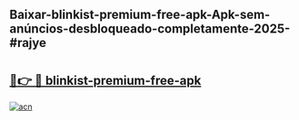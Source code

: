 ## Baixar-blinkist-premium-free-apk-Apk-sem-anúncios-desbloqueado-completamente-2025-#rajye

# <h2><a href="https://ainizakaria.my?title=blinkist-premium-free-apk&ref=22M">🔗👉 🔴 blinkist-premium-free-apk</a></h2>

[![acn](https://github.com/user-attachments/assets/0f9c940e-d8b0-45ae-aac7-cd30a18b3e1c)](https://ainizakaria.my?title=blinkist-premium-free-apk&ref=22M)

